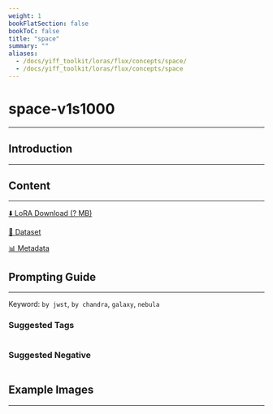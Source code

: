 ```yaml
---
weight: 1
bookFlatSection: false
bookToC: false
title: "space"
summary: ""
aliases:
  - /docs/yiff_toolkit/loras/flux/concepts/space/
  - /docs/yiff_toolkit/loras/flux/concepts/space
---
```


<!--markdownlint-disable MD025 MD033 -->

# space-v1s1000

---

## Introduction

---

## Content

---

[⬇️ LoRA Download (? MB)]()

[📐 Dataset]()

[📊 Metadata]()

## Prompting Guide

---

Keyword: `by jwst`, `by chandra`, `galaxy`, `nebula`

### Suggested Tags

```md
```

### Suggested Negative

```md
```

## Example Images

---

<div class="image-grid">
  <div class="image-grid-container">
    <a href="">
    </a>
    <a href="">
    </a>
  </div>
</div>
